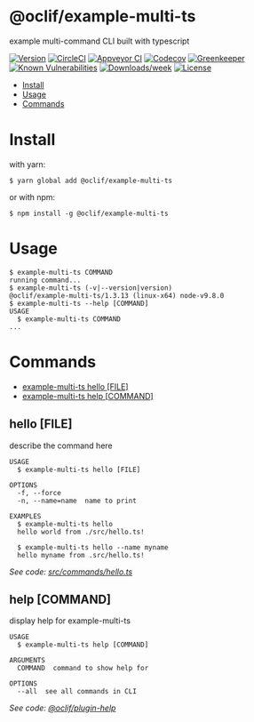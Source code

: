 @oclif/example-multi-ts
=======================

example multi-command CLI built with typescript

[![Version](https://img.shields.io/npm/v/@oclif/example-multi-ts.svg)](https://npmjs.org/package/@oclif/example-multi-ts)
[![CircleCI](https://circleci.com/gh/oclif/example-multi-ts/tree/master.svg?style=shield)](https://circleci.com/gh/oclif/example-multi-ts/tree/master)
[![Appveyor CI](https://ci.appveyor.com/api/projects/status/github/oclif/example-multi-ts?branch=master&svg=true)](https://ci.appveyor.com/project/oclif/example-multi-ts/branch/master)
[![Codecov](https://codecov.io/gh/oclif/example-multi-ts/branch/master/graph/badge.svg)](https://codecov.io/gh/oclif/example-multi-ts)
[![Greenkeeper](https://badges.greenkeeper.io/oclif/example-multi-ts.svg)](https://greenkeeper.io/)
[![Known Vulnerabilities](https://snyk.io/test/github/oclif/example-multi-ts/badge.svg)](https://snyk.io/test/github/oclif/example-multi-ts)
[![Downloads/week](https://img.shields.io/npm/dw/@oclif/example-multi-ts.svg)](https://npmjs.org/package/@oclif/example-multi-ts)
[![License](https://img.shields.io/npm/l/@oclif/example-multi-ts.svg)](https://github.com/oclif/example-multi-ts/blob/master/package.json)

<!-- toc -->
* [Install](#install)
* [Usage](#usage)
* [Commands](#commands)
<!-- tocstop -->
<!-- install -->
# Install

with yarn:
```
$ yarn global add @oclif/example-multi-ts
```

or with npm:
```
$ npm install -g @oclif/example-multi-ts
```
<!-- installstop -->
<!-- usage -->
# Usage

```sh-session
$ example-multi-ts COMMAND
running command...
$ example-multi-ts (-v|--version|version)
@oclif/example-multi-ts/1.3.13 (linux-x64) node-v9.8.0
$ example-multi-ts --help [COMMAND]
USAGE
  $ example-multi-ts COMMAND
...
```
<!-- usagestop -->
<!-- commands -->
# Commands

* [example-multi-ts hello [FILE]](#hello-file)
* [example-multi-ts help [COMMAND]](#help-command)
## hello [FILE]

describe the command here

```
USAGE
  $ example-multi-ts hello [FILE]

OPTIONS
  -f, --force
  -n, --name=name  name to print

EXAMPLES
  $ example-multi-ts hello
  hello world from ./src/hello.ts!

  $ example-multi-ts hello --name myname
  hello myname from .src/hello.ts!
```

_See code: [src/commands/hello.ts](https://github.com/oclif/example-multi-ts/blob/v1.3.14/src/commands/hello.ts)_

## help [COMMAND]

display help for example-multi-ts

```
USAGE
  $ example-multi-ts help [COMMAND]

ARGUMENTS
  COMMAND  command to show help for

OPTIONS
  --all  see all commands in CLI
```

_See code: [@oclif/plugin-help](https://github.com/oclif/plugin-help/blob/v1.1.6/src/commands/help.ts)_
<!-- commandsstop -->
